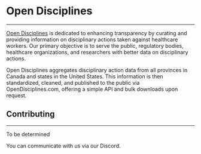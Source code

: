 # Open Disciplines
---
[Open Disciplines](https://opendisciplines.com/) is dedicated to enhancing transparency by curating and providing information on disciplinary actions taken against healthcare workers. Our primary objective is to serve the public, regulatory bodies, healthcare organizations, and researchers with better data on disciplinary actions.

Open Disciplines aggregates disciplinary action data from all provinces in Canada and states in the United States. This information is then standardized, cleaned, and published to the public via OpenDisciplines.com, offering a simple API and bulk downloads upon request.


## Contributing
---
To be determined

You can communicate with us via our Discord.
